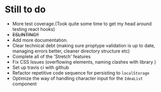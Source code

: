 # Still to do
 - More test coverage.(Took quite some time to get my head around testing react hooks)
 - ~~ESLINTING!!~~ 
 - Add more documentation.
 - Clear technical debt (making sure proptype validation is up to date, managing errors better, cleaner directory structure etc)
 - Complete all of the 'Stretch' features
 - Fix CSS Issues (overflowing elements, naming clashes with library )
 - Set up travis ci with github 
 - Refactor repetitive code sequence for persisting to `localStorage`
 - Optimize the way of handling character input for the `IdeaList` component
  

 